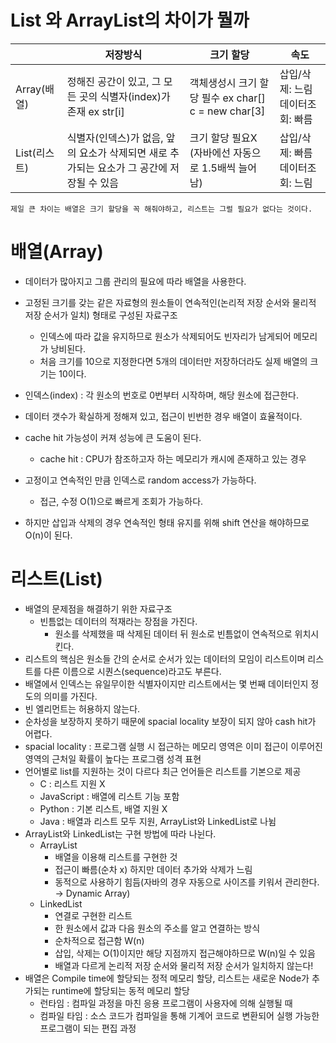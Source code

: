 # List 와 ArrayList의 차이가 뭘까

||저장방식|크기 할당|속도|
|---|---|---|---|
|Array(배열)|정해진 공간이 있고, 그 모든 곳의 식별자(index)가 존재 ex str[i]|객체생성시 크기 할당 필수 ex char[] c = new char[3]|삽입/삭제: 느림 데이터조회: 빠름|
|List(리스트)|식별자(인덱스)가 없음, 앞의 요소가 삭제되면 새로 추가되는 요소가 그 공간에 저장될 수 있음|크기 할당 필요X (자바에선 자동으로 1.5배씩 늘어남)|삽입/삭제: 빠름 데이터조회: 느림|

    제일 큰 차이는 배열은 크기 할당을 꼭 해줘야하고, 리스트는 그럴 필요가 없다는 것이다.


# 배열(Array)
- 데이터가 많아지고 그룹 관리의 필요에 따라 배열을 사용한다.
- 고정된 크기를 갖는 같은 자료형의 원소들이 연속적인(논리적 저장 순서와 물리적 저장 순서가 일치) 형태로 구성된 자료구조

    - 인덱스에 따라 값을 유지하므로 원소가 삭제되어도 빈자리가 남게되어 메모리가 낭비된다.
    - 처음 크기를 10으로 지정한다면 5개의 데이터만 저장하더라도 실제 배열의 크기는 10이다.
- 인덱스(index) : 각 원소의 번호로 0번부터 시작하며, 해당 원소에 접근한다.
- 데이터 갯수가 확실하게 정해져 있고, 접근이 빈번한 경우 배열이 효율적이다.
- cache hit 가능성이 커져 성능에 큰 도움이 된다.
    - cache hit : CPU가 참조하고자 하는 메모리가 캐시에 존재하고 있는 경우
- 고정이고 연속적인 만큼 인덱스로 random access가 가능하다.
    - 접근, 수정 O(1)으로 빠르게 조회가 가능하다.
- 하지만 삽입과 삭제의 경우 연속적인 형태 유지를 위해 shift 연산을 해야하므로 O(n)이 된다.

# 리스트(List)
- 배열의 문제점을 해결하기 위한 자료구조
    - 빈틈없는 데이터의 적재라는 장점을 가진다.
        - 원소를 삭제했을 때 삭제된 데이터 뒤 원소로 빈틈없이 연속적으로 위치시킨다.
- 리스트의 핵심은 원소들 간의 순서로 순서가 있는 데이터의 모임이 리스트이며 리스트를 다른 이름으로 시퀀스(sequence)라고도 부른다.
- 배열에서 인덱스는 유일무이한 식별자이지만 리스트에서는 몇 번째 데이터인지 정도의 의미를 가진다.
- 빈 엘리먼트는 허용하지 않는다.
- 순차성을 보장하지 못하기 때문에 spacial locality 보장이 되지 않아 cash hit가 어렵다.
- spacial locality : 프로그램 실행 시 접근하는 메모리 영역은 이미 접근이 이루어진 영역의 근처일 확률이 높다는 프로그램 성격 표현
- 언어별로 list를 지원하는 것이 다르다 최근 언어들은 리스트를 기본으로 제공
    - C : 리스트 지원 X
    - JavaScript : 배열에 리스트 기능 포함
    - Python : 기본 리스트, 배열 지원 X
    - Java : 배열과 리스트 모두 지원, ArrayList와 LinkedList로 나뉨
- ArrayList와 LinkedList는 구현 방법에 따라 나뉜다.
    - ArrayList
        - 배열을 이용해 리스트를 구현한 것
        - 접근이 빠름(순차 x) 하지만 데이터 추가와 삭제가 느림
        - 동적으로 사용하기 힘듬(자바의 경우 자동으로 사이즈를 키워서 관리한다. → Dynamic Array)
    - LinkedList
        - 연결로 구현한 리스트
        - 한 원소에서 값과 다음 원소의 주소를 알고 연결하는 방식
        - 순차적으로 접근함 W(n)
        - 삽입, 삭제는 O(1)이지만 해당 지점까지 접근해야하므로 W(n)일 수 있음
        - 배열과 다르게 논리적 저장 순서와 물리적 저장 순서가 일치하지 않는다!
- 배열은 Compile time에 할당되는 정적 메모리 할당, 리스트는 새로운 Node가 추가되는 runtime에 할당되는 동적 메모리 할당
    - 런타임 : 컴파일 과정을 마친 응용 프로그램이 사용자에 의해 실행될 때
    - 컴파일 타임 : 소스 코드가 컴파일을 통해 기계어 코드로 변환되어 실행 가능한 프로그램이 되는 편집 과정